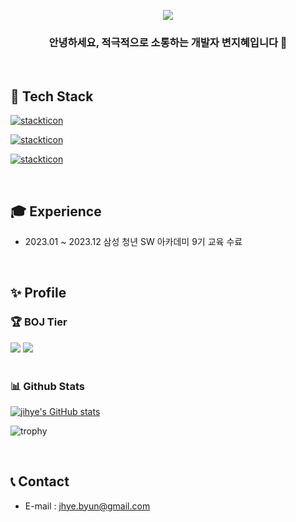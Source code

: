 <p align="center"><img src="https://github.com/j-byun/j-byun/assets/122416904/40bcff1d-817e-4728-8203-6952f4358e50"></p>

<h3 align="center">안녕하세요, 적극적으로 소통하는 개발자 변지혜입니다 👋</h3>

<br/>

## 🌱 Tech Stack

[![stackticon](https://firebasestorage.googleapis.com/v0/b/stackticon-81399.appspot.com/o/images%2F1704964280329?alt=media&token=b02054d6-70e2-4771-be5b-6f5961241290)](https://github.com/msdio/stackticon)

[![stackticon](https://firebasestorage.googleapis.com/v0/b/stackticon-81399.appspot.com/o/images%2F1704964395260?alt=media&token=e8318c29-4e28-40d3-a87e-742ca02c18af)](https://github.com/msdio/stackticon)

[![stackticon](https://firebasestorage.googleapis.com/v0/b/stackticon-81399.appspot.com/o/images%2F1704964465357?alt=media&token=f7ed8d72-d8eb-43df-afef-503199cb8a18)](https://github.com/msdio/stackticon)

<br/>     

## 🎓 Experience

- 2023.01 ~ 2023.12   삼성 청년 SW 아카데미 9기 교육 수료

<br/>

## ✨ Profile
### 🏆 BOJ Tier

<!--
[![solved.ac tier](http://mazassumnida.wtf/api/mini/generate_badge?boj=jhbyun)](https://solved.ac/jhbyun)

[![Solved.ac Profile](http://mazassumnida.wtf/api/v2/generate_badge?boj=jhbyun)](https://solved.ac/jhbyun/)
-->

<div>
<img src="http://mazassumnida.wtf/api/v2/generate_badge?boj=jhbyun"/>
<img src="http://mazandi.herokuapp.com/api?handle=jhbyun&theme=warm"/>
</div>

<br/>

### 📊 Github Stats
[![jihye's GitHub stats](https://github-readme-stats.vercel.app/api?username=j-byun&count_private=true&custom_title=jihye's&nbsp;github&nbsp;&bg_color=30,7F7FD5,86A8E7,91eae4&title_color=fff&text_color=fff)](https://github.com/j-byun/github-readme-stats)

![trophy](https://github-profile-trophy.vercel.app/?username=j-byun&row=1&column=4&theme=dracula&no-bg=true&margin-w=15)

<br/>

## 📞 Contact

- E-mail : jhye.byun@gmail.com



<!--
### Hi there 👋
**j-byun/j-byun** is a ✨ _special_ ✨ repository because its `README.md` (this file) appears on your GitHub profile.

Here are some ideas to get you started:

- 🔭 I’m currently working on ...
- 🌱 I’m currently learning ...
- 👯 I’m looking to collaborate on ...
- 🤔 I’m looking for help with ...
- 💬 Ask me about ...
- 📫 How to reach me: ...
- 😄 Pronouns: ...
- ⚡ Fun fact: ...
-->
<!--
![header](https://capsule-render.vercel.app/api?type=wave&color=fcf8f2&height=200&text=😄%20Hi%20I'm%20Jihye&fontColor=c0b0ff)

<img src="https://github-profile-summary-cards.vercel.app/api/cards/profile-details?username=j-byun&theme=dracula" />
-->

<!-- <a href="#">
  <img src="https://github-readme-stats.vercel.app/api?username=j-byun&theme=calm&show_icons=true" height='200px'>
</a><br>
<a href="#">
  <img src="https://github-readme-stats.vercel.app/api/top-langs/?username=j-byun&theme=calm&exclude_repo=Jagi,assignment&layout=compact" height='200px'>
  <img src='http://mazassumnida.wtf/api/v2/generate_badge?boj=leo503801' height='200px'>
</a> -->

<!--
# 💻 SKILLS 

<img src="https://img.shields.io/badge/java-007396?style=square&amp;logo=java&amp;logoColor=white"/> <img src="https://img.shields.io/badge/Spring-6DB33F?style=square&amp;logo=spring&amp;logoColor=white"/> <img src="https://img.shields.io/badge/SpringBoot-6DB33F?style=square&amp;logo=springboot&amp;logoColor=white"/> <img src="https://img.shields.io/badge/MyBatis-4479A1?style=square&amp;logo=mybatis&amp;logoColor=white"/>   <img src="https://img.shields.io/badge/Hibernate-59666C?style=square&amp;logo=hibernate&amp;logoColor=white"/> 

<img src="https://img.shields.io/badge/MySQL-4479A1?style=square&amp;logo=mysql&amp;logoColor=white"/> <img src="https://img.shields.io/badge/mariaDB-003545?style=square&amp;logo=mariaDB&logoColor=white"> 

<img src="https://img.shields.io/badge/HTML5-E34F26?style=square&amp;logo=html5&amp;logoColor=white"/> <img src="https://img.shields.io/badge/CSS3-1572B6?style=square&amp;logo=css3&amp;logoColor=white"/> <img src="https://img.shields.io/badge/JavaScript-F7DF1E?style=square&amp;logo=javascript&amp;logoColor=white"/> <img src="https://img.shields.io/badge/Vue.js-4FC08D?style=square&amp;logo=vuedotjs&amp;logoColor=white"/> 

<img src="https://img.shields.io/badge/GitHub-181717?style=square&amp;logo=github&amp;logoColor=white"/> <img src="https://img.shields.io/badge/Jira-0052CC?style=square&amp;logo=jirasoftware&amp;logoColor=white"/> 

### 🌱 Now Studying
<img src="https://img.shields.io/badge/AmazonEC2-FF9900?style=square&amp;logo=amazonec2&amp;logoColor=white"/> <img src="https://img.shields.io/badge/AmazonRDS-527FFF?style=square&amp;logo=amazonrds&amp;logoColor=white"/> <img src="https://img.shields.io/badge/SpringSecurity-6DB33F?style=square&amp;logo=springsecurity&amp;logoColor=white"/> <img src="https://img.shields.io/badge/React-61DAFB?style=square&amp;logo=react&amp;logoColor=white"/>

-->
